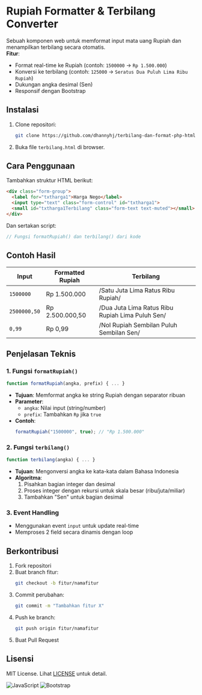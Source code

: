# Rupiah Formatter & Terbilang Converter

Sebuah komponen web untuk memformat input mata uang Rupiah dan menampilkan terbilang secara otomatis.  
**Fitur**:
- Format real-time ke Rupiah (contoh: `1500000` → `Rp 1.500.000`)
- Konversi ke terbilang (contoh: `125000` → `Seratus Dua Puluh Lima Ribu Rupiah`)
- Dukungan angka desimal (Sen)
- Responsif dengan Bootstrap

## Instalasi
1. Clone repositori:
   ```bash
   git clone https://github.com/dhannyhj/terbilang-dan-format-php-html.git
   ```
2. Buka file `terbilang.html` di browser.

## Cara Penggunaan
Tambahkan struktur HTML berikut:
```html
<div class="form-group">
  <label for="txtharga1">Harga Nego</label>
  <input type="text" class="form-control" id="txtharga1">
  <small id="txtharga1Terbilang" class="form-text text-muted"></small>
</div>
```

Dan sertakan script:
```javascript
// Fungsi formatRupiah() dan terbilang() dari kode
```

## Contoh Hasil
| Input           | Formatted Rupiah | Terbilang                                      |
|-----------------|------------------|-----------------------------------------------|
| `1500000`       | Rp 1.500.000     | /Satu Juta Lima Ratus Ribu Rupiah/            |
| `2500000,50`    | Rp 2.500.000,50  | /Dua Juta Lima Ratus Ribu Rupiah Lima Puluh Sen/ |
| `0,99`          | Rp 0,99          | /Nol Rupiah Sembilan Puluh Sembilan Sen/      |

## Penjelasan Teknis
### 1. Fungsi `formatRupiah()`
```javascript
function formatRupiah(angka, prefix) { ... }
```
- **Tujuan**: Memformat angka ke string Rupiah dengan separator ribuan
- **Parameter**:
  - `angka`: Nilai input (string/number)
  - `prefix`: Tambahkan `Rp` jika `true`
- **Contoh**:
  ```javascript
  formatRupiah("1500000", true); // "Rp 1.500.000"
  ```

### 2. Fungsi `terbilang()`
```javascript
function terbilang(angka) { ... }
```
- **Tujuan**: Mengonversi angka ke kata-kata dalam Bahasa Indonesia
- **Algoritma**:
  1. Pisahkan bagian integer dan desimal
  2. Proses integer dengan rekursi untuk skala besar (ribu/juta/miliar)
  3. Tambahkan "Sen" untuk bagian desimal

### 3. Event Handling
- Menggunakan event `input` untuk update real-time
- Memproses 2 field secara dinamis dengan loop

## Berkontribusi
1. Fork repositori
2. Buat branch fitur:
   ```bash
   git checkout -b fitur/namafitur
   ```
3. Commit perubahan:
   ```bash
   git commit -m "Tambahkan fitur X"
   ```
4. Push ke branch:
   ```bash
   git push origin fitur/namafitur
   ```
5. Buat Pull Request

## Lisensi
MIT License. Lihat [LICENSE](LICENSE) untuk detail.

![JavaScript](https://img.shields.io/badge/JavaScript-ES6-yellow)
![Bootstrap](https://img.shields.io/badge/Bootstrap-5.x-blue)
